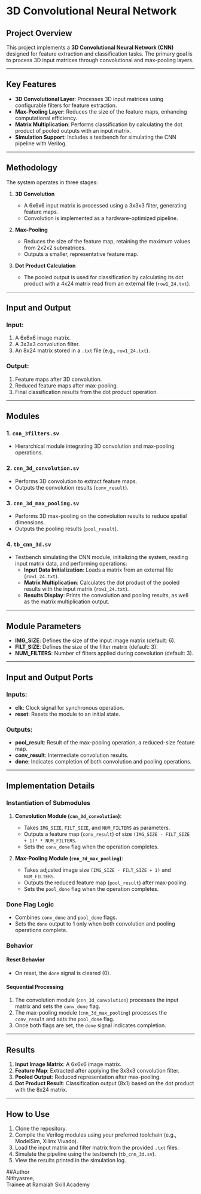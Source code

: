 # 3D Convolutional Neural Network 

## Project Overview

This project implements a **3D Convolutional Neural Network (CNN)** designed for feature extraction and classification tasks. The primary goal is to process 3D input matrices through convolutional and max-pooling layers.

---

## Key Features

- **3D Convolutional Layer**: Processes 3D input matrices using configurable filters for feature extraction.
- **Max-Pooling Layer**: Reduces the size of the feature maps, enhancing computational efficiency.
- **Matrix Multiplication**: Performs classification by calculating the dot product of pooled outputs with an input matrix.
- **Simulation Support**: Includes a testbench for simulating the CNN pipeline with Verilog.

---

## Methodology

The system operates in three stages:

1. **3D Convolution**
   - A 6x6x6 input matrix is processed using a 3x3x3 filter, generating feature maps.
   - Convolution is implemented as a hardware-optimized pipeline.

2. **Max-Pooling**
   - Reduces the size of the feature map, retaining the maximum values from 2x2x2 submatrices.
   - Outputs a smaller, representative feature map.

3. **Dot Product Calculation**
   - The pooled output is used for classification by calculating its dot product with a 4x24 matrix read from an external file (`row1_24.txt`).

---

## Input and Output

### Input:

1. A 6x6x6 image matrix.
2. A 3x3x3 convolution filter.
3. An 8x24 matrix stored in a `.txt` file (e.g., `row1_24.txt`).

### Output:

1. Feature maps after 3D convolution.
2. Reduced feature maps after max-pooling.
3. Final classification results from the dot product operation.

---

## Modules

### 1. `cnn_3filters.sv`
   - Hierarchical module integrating 3D convolution and max-pooling operations.

### 2. `cnn_3d_convolution.sv`
   - Performs 3D convolution to extract feature maps.
   - Outputs the convolution results (`conv_result`).

### 3. `cnn_3d_max_pooling.sv`
   - Performs 3D max-pooling on the convolution results to reduce spatial dimensions.
   - Outputs the pooling results (`pool_result`).

### 4. `tb_cnn_3d.sv`
   - Testbench simulating the CNN module, initializing the system, reading input matrix data, and performing operations:
     - **Input Data Initialization**: Loads a matrix from an external file (`row1_24.txt`).
     - **Matrix Multiplication**: Calculates the dot product of the pooled results with the input matrix (`row1_24.txt`).
     - **Results Display**: Prints the convolution and pooling results, as well as the matrix multiplication output.

---

## Module Parameters

- **IMG_SIZE**: Defines the size of the input image matrix (default: 6).
- **FILT_SIZE**: Defines the size of the filter matrix (default: 3).
- **NUM_FILTERS**: Number of filters applied during convolution (default: 3).

---

## Input and Output Ports

### Inputs:
- **clk**: Clock signal for synchronous operation.
- **reset**: Resets the module to an initial state.

### Outputs:
- **pool_result**: Result of the max-pooling operation, a reduced-size feature map.
- **conv_result**: Intermediate convolution results.
- **done**: Indicates completion of both convolution and pooling operations.

---

## Implementation Details

### Instantiation of Submodules

1. **Convolution Module (`cnn_3d_convolution`)**:
   - Takes `IMG_SIZE`, `FILT_SIZE`, and `NUM_FILTERS` as parameters.
   - Outputs a feature map (`conv_result`) of size `(IMG_SIZE - FILT_SIZE + 1)³ * NUM_FILTERS`.
   - Sets the `conv_done` flag when the operation completes.

2. **Max-Pooling Module (`cnn_3d_max_pooling`)**:
   - Takes adjusted image size `(IMG_SIZE - FILT_SIZE + 1)` and `NUM_FILTERS`.
   - Outputs the reduced feature map (`pool_result`) after max-pooling.
   - Sets the `pool_done` flag when the operation completes.

### Done Flag Logic

- Combines `conv_done` and `pool_done` flags.
- Sets the `done` output to 1 only when both convolution and pooling operations complete.

### Behavior

#### Reset Behavior
- On reset, the `done` signal is cleared (0).

#### Sequential Processing
1. The convolution module (`cnn_3d_convolution`) processes the input matrix and sets the `conv_done` flag.
2. The max-pooling module (`cnn_3d_max_pooling`) processes the `conv_result` and sets the `pool_done` flag.
3. Once both flags are set, the `done` signal indicates completion.

---

## Results

1. **Input Image Matrix**: A 6x6x6 image matrix.
2. **Feature Map**: Extracted after applying the 3x3x3 convolution filter.
3. **Pooled Output**: Reduced representation after max-pooling.
4. **Dot Product Result**: Classification output (8x1) based on the dot product with the 8x24 matrix.

---

## How to Use

1. Clone the repository.
2. Compile the Verilog modules using your preferred toolchain (e.g., ModelSim, Xilinx Vivado).
3. Load the input matrix and filter matrix from the provided `.txt` files.
4. Simulate the pipeline using the testbench (`tb_cnn_3d.sv`).
5. View the results printed in the simulation log.

##Author  
Nithyasree,  
Trainee at Ramaiah Skill Academy
